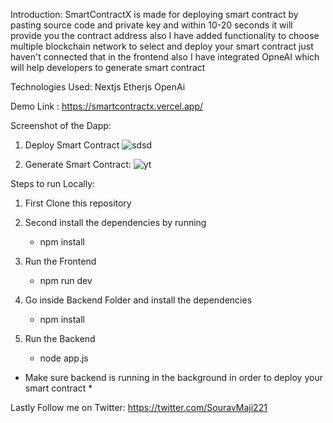 Introduction:
SmartContractX is made for deploying smart contract by pasting source code and private key and within 10-20 seconds it will provide you the contract address
also I have added functionality to choose multiple blockchain network to select and deploy your smart contract just haven't connected that in the frontend also
I have integrated OpneAI which will help developers to generate smart contract 

Technologies Used:
Nextjs
Etherjs
OpenAi



Demo Link : https://smartcontractx.vercel.app/


Screenshot of the Dapp:

1) Deploy Smart Contract
![sdsd](https://github.com/souravmaji1/Smart-Contract-Deployer-Dapp/assets/87080195/0b9f6749-0e10-4a79-a89f-9195b03b230c)

2) Generate Smart Contract:
![yt](https://github.com/souravmaji1/Smart-Contract-Deployer-Dapp/assets/87080195/bcb3b530-bb3c-4b41-8e3c-3cb7ed1c9fbb)



Steps to run Locally:

1) First Clone this repository

2) Second install the dependencies by running

   - npm install
  
3) Run the Frontend

   - npm run dev
  
4) Go inside Backend Folder and install the dependencies

    - npm install

5) Run the Backend

   - node app.js
  

* Make sure backend is running in the background in order to deploy your smart contract *


Lastly Follow me on Twitter: https://twitter.com/SouravMaji221
